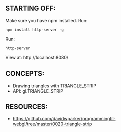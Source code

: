 ## STARTING OFF:

Make sure you have npm installed.
Run:
```
npm install http-server -g
```

Run:
```
http-server
```

View at: http://localhost:8080/

## CONCEPTS:

* Drawing triangles with TRIANGLE_STRIP
* API: gl.TRIANGLE_STRIP

## RESOURCES:
* https://github.com/davidwparker/programmingtil-webgl/tree/master/0020-triangle-strip
